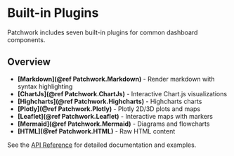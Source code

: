 # Built-in Plugins

Patchwork includes seven built-in plugins for common dashboard components.

## Overview

- **[Markdown](@ref Patchwork.Markdown)** - Render markdown with syntax highlighting
- **[ChartJs](@ref Patchwork.ChartJs)** - Interactive Chart.js visualizations
- **[Highcharts](@ref Patchwork.Highcharts)** - Highcharts charts
- **[Plotly](@ref Patchwork.Plotly)** - Plotly 2D/3D plots and maps
- **[Leaflet](@ref Patchwork.Leaflet)** - Interactive maps with markers
- **[Mermaid](@ref Patchwork.Mermaid)** - Diagrams and flowcharts
- **[HTML](@ref Patchwork.HTML)** - Raw HTML content

See the [API Reference](api.md) for detailed documentation and examples.
